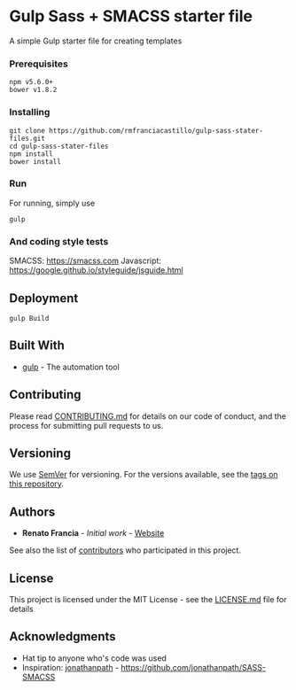 # Gulp Sass + SMACSS starter file

A simple Gulp starter file for creating templates

### Prerequisites

```
npm v5.6.0+
bower v1.8.2
```

### Installing

```
git clone https://github.com/rmfranciacastillo/gulp-sass-stater-files.git
cd gulp-sass-stater-files
npm install 
bower install 
```

### Run

For running, simply use

```
gulp
```

### And coding style tests

SMACSS: https://smacss.com
Javascript: https://google.github.io/styleguide/jsguide.html


## Deployment
```
gulp Build
```

## Built With

* [gulp](https://gulpjs.com) - The automation tool


## Contributing

Please read [CONTRIBUTING.md](https://gist.github.com/PurpleBooth/b24679402957c63ec426) for details on our code of conduct, and the process for submitting pull requests to us.

## Versioning

We use [SemVer](http://semver.org/) for versioning. For the versions available, see the [tags on this repository](https://github.com/your/project/tags). 

## Authors

* **Renato Francia** - *Initial work* - [Website](rmfranciacastillo.github.io/)

See also the list of [contributors](https://github.com/your/project/contributors) who participated in this project.

## License

This project is licensed under the MIT License - see the [LICENSE.md](LICENSE.md) file for details

## Acknowledgments

* Hat tip to anyone who's code was used
* Inspiration: [jonathanpath](https://github.com/jonathanpath) - https://github.com/jonathanpath/SASS-SMACSS
